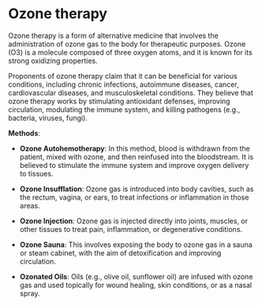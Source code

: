 [//]: # (source: ?)
[//]: # (tags: treatments)

# Ozone therapy

Ozone therapy is a form of alternative medicine that involves the administration of ozone gas to the body for therapeutic purposes. Ozone (O3) is a molecule composed of three oxygen atoms, and it is known for its strong oxidizing properties.

Proponents of ozone therapy claim that it can be beneficial for various conditions, including chronic infections, autoimmune diseases, cancer, cardiovascular diseases, and musculoskeletal conditions. They believe that ozone therapy works by stimulating antioxidant defenses, improving circulation, modulating the immune system, and killing pathogens (e.g., bacteria, viruses, fungi).

**Methods**:

* **Ozone Autohemotherapy**: In this method, blood is withdrawn from the patient, mixed with ozone, and then reinfused into the bloodstream. It is believed to stimulate the immune system and improve oxygen delivery to tissues.

* **Ozone Insufflation**: Ozone gas is introduced into body cavities, such as the rectum, vagina, or ears, to treat infections or inflammation in those areas.

* **Ozone Injection**: Ozone gas is injected directly into joints, muscles, or other tissues to treat pain, inflammation, or degenerative conditions.

* **Ozone Sauna**: This involves exposing the body to ozone gas in a sauna or steam cabinet, with the aim of detoxification and improving circulation.

* **Ozonated Oils**: Oils (e.g., olive oil, sunflower oil) are infused with ozone gas and used topically for wound healing, skin conditions, or as a nasal spray.

